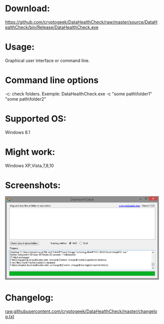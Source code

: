 # Download:
https://github.com/cryptogeek/DataHealthCheck/raw/master/source/DataHealthCheck/bin/Release/DataHealthCheck.exe
# Usage:
Graphical user interface or command line.
# Command line options
-c: check folders.
Exemple: DataHealthCheck.exe -c "some path\folder1" "some path\folder2" 
# Supported OS: 
Windows 8.1
# Might work:
Windows XP,Vista,7,8,10
# Screenshots:
![DataHealthCheck](https://raw.githubusercontent.com/cryptogeek/DataHealthCheck/master/screenshot.png)
# Changelog:
<a href="https://raw.githubusercontent.com/cryptogeek/DataHealthCheck/master/changelog.txt" target="_blank">raw.githubusercontent.com/cryptogeek/DataHealthCheck/master/changelog.txt</a>

